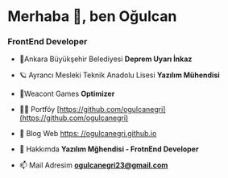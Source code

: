 <h1>Merhaba 👋, ben Oğulcan</h1>
<h3>FrontEnd Developer</h3>

- 🧷Ankara Büyükşehir Belediyesi **Deprem Uyarı İnkaz**

- 🪐 Ayrancı Mesleki Teknik Anadolu Lisesi **Yazılım Mühendisi**

- 🧷Weacont Games **Optimizer**

- 👨‍💻 Portföy [https://github.com/ogulcanegri](https://github.com/ogulcanegri)

- 📝 Blog Web [https: //ogulcanegri.github.io](https://ogulcanegri.github.io)

- 💬 Hakkımda **Yazılım Mğhendisi - FrotnEnd Developer**

- 📫 Mail Adresim **ogulcanegri23@gmail.com**
